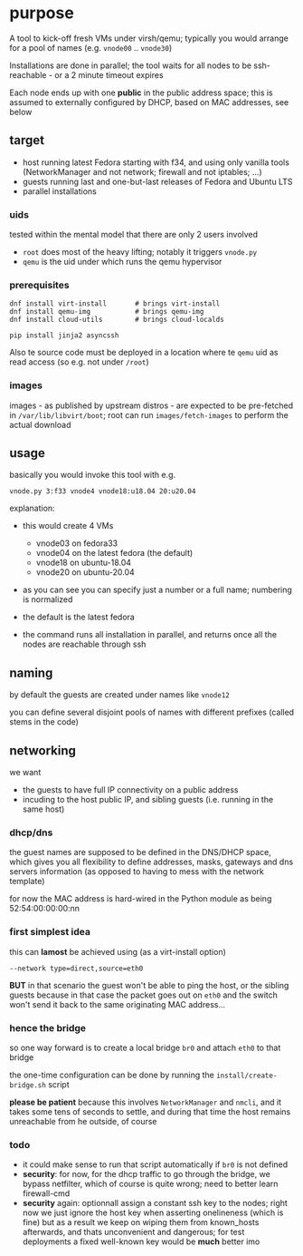 # purpose

A tool to kick-off fresh VMs under virsh/qemu; typically you would arrange for a pool of names (e.g. `vnode00` .. `vnode30`)

Installations are done in parallel; the tool waits for all nodes to be ssh-reachable - or a 2 minute timeout expires

Each node ends up with one **public** in the public address space;
this is assumed to externally configured by DHCP, based on MAC addresses, see below

## target

* host running latest Fedora starting with f34, and using only vanilla tools (NetworkManager
and not network; firewall and not iptables; ...)
* guests running last and one-but-last releases of Fedora and Ubuntu LTS
* parallel installations

### uids

tested within the mental model that there are only 2 users involved

* `root` does most of the heavy lifting; notably it triggers `vnode.py`
* `qemu` is the uid under which runs the qemu hypervisor

### prerequisites

```
dnf install virt-install       # brings virt-install
dnf install qemu-img           # brings qemu-img
dnf install cloud-utils        # brings cloud-localds

pip install jinja2 asyncssh
```

Also te source code must be deployed in a location where te `qemu` uid as read access (so e.g. not under `/root`)

### images

images - as published by upstream distros - are expected to be pre-fetched
in `/var/lib/libvirt/boot`; root can run `images/fetch-images` to perform the actual download


## usage

basically you would invoke this tool with e.g.

```
vnode.py 3:f33 vnode4 vnode18:u18.04 20:u20.04
```

explanation:

* this would create 4 VMs
  * vnode03 on fedora33
  * vnode04 on the latest fedora (the default)
  * vnode18 on ubuntu-18.04
  * vnode20 on ubuntu-20.04

* as you can see you can specify just a number or a full name; numbering is normalized
* the default is the latest fedora
* the command runs all installation in parallel, and returns once all the nodes are reachable through ssh

## naming

by default the guests are created under names like `vnode12`

you can define several disjoint pools of names with different prefixes
(called stems in the code)

## networking

we want

* the guests to have full IP connectivity on a public address
* incuding to the host public IP, and sibling guests (i.e. running in the same host)

### dhcp/dns

the guest names are supposed to be defined in the DNS/DHCP space, which gives you all
flexibility to define addresses, masks, gateways and dns servers information (as opposed to
having to mess with the network template)

for now the MAC address is hard-wired in the Python module as being 52:54:00:00:00:nn

### first simplest idea

this can **lamost** be achieved using (as a virt-install option)
```
--network type=direct,source=eth0
```
**BUT** in that scenario the guest won't be able to ping the host, or the sibling guests
because in that case the packet goes out on `eth0` and the switch won't send it back to
the same originating MAC address...

### hence the bridge

so one way forward is to create a local bridge `br0` and attach `eth0` to that bridge

the one-time configuration can be done by running the `install/create-bridge.sh` script

**please be patient** because this involves `NetworkManager` and `nmcli`, and it takes
some tens of seconds to settle, and during that time the host remains unreachable from he
outside, of course

### todo

* it could make sense to run that script automatically if `br0` is not defined
* **security**: for now, for the dhcp traffic to go through the bridge,
  we bypass netfilter, which of course is quite wrong; need to better learn firewall-cmd
* **security** again: optionnall assign a constant ssh key to the nodes; right now we just
  ignore the host key when asserting onelineness (which is fine) but as a result we keep
  on wiping them from known_hosts afterwards, and thats unconvenient and dangerous; for
  test deployments a fixed well-known key would be **much** better imo
